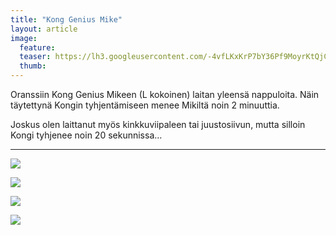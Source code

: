 ```yaml
---
title: "Kong Genius Mike"
layout: article
image:
  feature:
  teaser: https://lh3.googleusercontent.com/-4vfLKxKrP7bY36Pf9MoyrKtQjCOgByHxnhKYlQYTfM=w245
  thumb:
---
```


Oranssiin Kong Genius Mikeen (L kokoinen) laitan yleensä nappuloita. Näin täytettynä Kongin tyhjentämiseen menee Mikiltä noin 2 minuuttia.

Joskus olen laittanut myös kinkkuviipaleen tai juustosiivun, mutta silloin Kongi tyhjenee noin 20 sekunnissa…

---

[![](https://lh3.googleusercontent.com/buaH2nn9lMyKVXClKwgaIwRHm5UEAjqLF5hgHWJofW4=w800)](https://lh3.googleusercontent.com/buaH2nn9lMyKVXClKwgaIwRHm5UEAjqLF5hgHWJofW4=s0)

[![](https://lh3.googleusercontent.com/Y-Op228VSQQ_BTvy3W3Au0nPLKPqyPCOreA4Zr2qWTA=w800)](https://lh3.googleusercontent.com/Y-Op228VSQQ_BTvy3W3Au0nPLKPqyPCOreA4Zr2qWTA=s0)

[![](https://lh3.googleusercontent.com/Em6hdqtMIyRK29YwtZjaMcjXBQyknQ4_SAuMRN-6bF8=w800)](https://lh3.googleusercontent.com/Em6hdqtMIyRK29YwtZjaMcjXBQyknQ4_SAuMRN-6bF8=ws0)

[![](https://lh3.googleusercontent.com/7zj0FX1wjk-z_LckN4LPwfI9aG-h3sVwjpgZlYanpHo=w800)](https://lh3.googleusercontent.com/7zj0FX1wjk-z_LckN4LPwfI9aG-h3sVwjpgZlYanpHo=s0)
